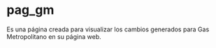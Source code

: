 # pag_gm
Es una página creada para visualizar los cambios generados para Gas Metropolitano en su página web.
